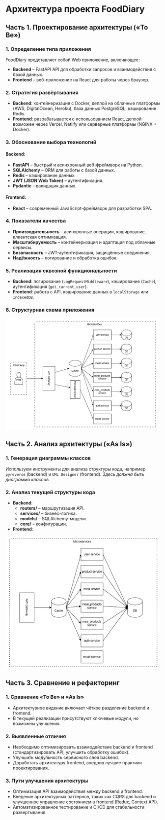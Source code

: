 # Архитектура проекта FoodDiary

## Часть 1. Проектирование архитектуры («To Be»)

### 1. Определение типа приложения

FoodDiary представляет собой Web приложение, включающее:

- **Backend** – FastAPI API для обработки запросов и взаимодействия с базой данных.
- **Frontend** – веб-приложение на React для работы через браузер.

### 2. Стратегия развёртывания

- **Backend**: контейнеризация с Docker, деплой на облачные платформы (AWS, DigitalOcean, Heroku), база данных PostgreSQL, кэширование Redis.
- **Frontend**: разрабатывается с использованием React, деплой возможен через Vercel, Netlify или серверные платформы (NGINX + Docker).

### 3. Обоснование выбора технологий

#### Backend:

- **FastAPI** – быстрый и асинхронный веб-фреймворк на Python.
- **SQLAlchemy** – ORM для работы с базой данных.
- **Redis** – кэширование данных.
- **JWT (JSON Web Token)** – аутентификация.
- **Pydantic** – валидация данных.

#### Frontend:

- **React** – современный JavaScript-фреймворк для разработки SPA.

### 4. Показатели качества

- **Производительность** – асинхронные операции, кэширование, клиентская оптимизация.
- **Масштабируемость** – контейнеризация и адаптация под облачные сервисы.
- **Безопасность** – JWT-аутентификация, защищённые соединения.
- **Надёжность** – логирование и обработка ошибок.

### 5. Реализация сквозной функциональности

- **Backend**: логирование (`LogRequestMiddleware`), кэширование (`Cache`), аутентификация (`get_current_user`).
- **Frontend**: работа с API, кэширование данных в `localStorage` или `IndexedDB`.

### 6. Структурная схема приложения
![Архитектурная диаграмма ToBe](https://github.com/nstprkp/FoodDiary/blob/699ebc20400d6ea798617a1b56cec95fe1b691a8/documentation/pictures/architectureToBe.png)

## Часть 2. Анализ архитектуры («As Is»)

### 1. Генерация диаграммы классов

Используем инструменты для анализа структуры кода, например `pyreverse` (backend) и `UML Designer` (frontend).
*Здесь должна быть диаграмма классов.*

### 2. Анализ текущей структуры кода

- **Backend**:
  - **routers/** – маршрутизация API.
  - **services/** – бизнес-логика.
  - **models/** – SQLAlchemy-модели.
  - **core/** – конфигурации.
- **Frontend**:

![Архитектурная диаграмма AsIs](https://github.com/nstprkp/FoodDiary/blob/699ebc20400d6ea798617a1b56cec95fe1b691a8/documentation/pictures/architectureAsIs.png)


## Часть 3. Сравнение и рефакторинг

### 1. Сравнение «To Be» и «As Is»

- Архитектурное видение включает чёткое разделение backend и frontend.
- В текущей реализации присутствуют ключевые модули, но возможны улучшения.

### 2. Выявленные отличия

- Необходимо оптимизировать взаимодействие backend и frontend (стандартизировать API, улучшить обработку ошибок).
- Улучшить модульность сервисного слоя backend.
- Доработать архитектуру frontend, внедрив лучшие практики проектирования.

### 3. Пути улучшения архитектуры

- Оптимизация API взаимодействия между backend и frontend.
- Введение архитектурных паттернов, таких как CQRS для backend и улучшенное управление состоянием в frontend (Redux, Context API).
- Автоматизированное тестирование и CI/CD для стабильности развертывания.

